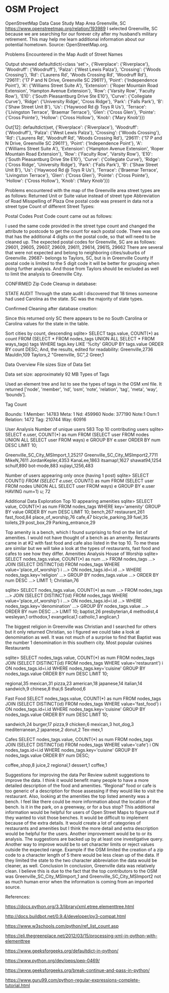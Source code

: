 # OSM Project

OpenStreetMap Data Case Study
Map Area
Greenville, SC
https://www.openstreetmap.org/relation/193989
I selected Greenville, SC because we are searching for our forever city after my husband’s military retirement. This may help me learn additional information about our potential hometown. 
Source: OpenStreetMap.org.

 
Problems Encountered in the Map
Audit of Street Names

Output showed
defaultdict(<class 'set'>, {'Riverplace': {'Riverplace'}, 'Woodruff': {'Woodruff'}, 'Palza': {'West Lewis Palza'}, 'Crossing': {'Woods Crossing'}, 'Rd': {'Laurens Rd', 'Woods Crossing Rd', 'Woodruff Rd'}, '29611': {'17 P and N Drive, Greenville SC 29611'}, 'Point': {'Independence Point'}, 'A': {'Williams Street Suite A'}, 'Extension': {'Roper Mountain Road Extension', 'Hampton Avenue Extension'}, 'Row': {'Varsity Row', 'Faculty Row'}, 'E10': {'South Pleasantburg Drive Ste E10'}, 'Curve': {'Collegiate Curve'}, 'Ridge': {'University Ridge', 'Cross Ridge'}, 'Park': {'Falls Park'}, 'B': {'Shaw Street Unit B'}, 'Us': {'Haywood Rd @ Toys R Us'}, 'Terrace': {'Livingston Terrace', 'Braemar Terrace'}, 'Glen': {'Cross Glen'}, 'Pointe': {'Cross Pointe'}, 'Hollow': {'Cross Hollow'}, 'Knob': {'Mary Knob'}})
 
Out[12]:
defaultdict(set,
            {'Riverplace': {'Riverplace'},
             'Woodruff': {'Woodruff'},
             'Palza': {'West Lewis Palza'},
             'Crossing': {'Woods Crossing'},
             'Rd': {'Laurens Rd', 'Woodruff Rd', 'Woods Crossing Rd'},
             '29611': {'17 P and N Drive, Greenville SC 29611'},
             'Point': {'Independence Point'},
             'A': {'Williams Street Suite A'},
             'Extension': {'Hampton Avenue Extension',
              'Roper Mountain Road Extension'},
             'Row': {'Faculty Row', 'Varsity Row'},
             'E10': {'South Pleasantburg Drive Ste E10'},
             'Curve': {'Collegiate Curve'},
             'Ridge': {'Cross Ridge', 'University Ridge'},
             'Park': {'Falls Park'},
             'B': {'Shaw Street Unit B'},
             'Us': {'Haywood Rd @ Toys R Us'},
             'Terrace': {'Braemar Terrace', 'Livingston Terrace'},
             'Glen': {'Cross Glen'},
             'Pointe': {'Cross Pointe'},
             'Hollow': {'Cross Hollow'},
             'Knob': {'Mary Knob'}})

Problems encountered with the map of the Greenville area street types are as follows:
Returned Unit or Suite value instead of street type
Abbreviation of Road
Misspelling of Plaza
One postal code was present in data not a street type
Count of different Street Types:

 
 
 
 
 
 
Postal Codes
Post Code count came out as follows:

I used the same code provided in the street type count and changed the attribute to postcode to get the count for each postal code. 
There was one that has the additional 4 digits on the postal code, so that will need to be cleaned up. 
The expected postal codes for Greenville, SC are as follows:
29601, 29605, 29607, 29609, 29611, 29614, 29615, 29662
There are several that were not expected and belong to neighboring cities/suburbs of Greenville.
29687- belongs to Taylors, SC, but is in Greenville County
If postal code is limited to the 5 digit code it will be better for grouping when doing further analysis. And those from Taylors should be excluded as well to limit the analysis to Greenville City.
 
 
 
 
CONFIRMED Zip Code Cleanup in database:

 
 
STATE AUDIT
Through the state audit I discovered that 18 times someone had used Carolina as the state. SC was the majority of state types. 

Confirmed Cleaning after database creation:

 
 
Since this returned only SC there appears to be no South Carolina or Carolina values for the state in the table.
 
 
Sort cities by count, descending
sqlite> SELECT tags.value, COUNT(*) as count 
FROM (SELECT * FROM nodes_tags UNION ALL 
      SELECT * FROM ways_tags) tags
WHERE tags.key LIKE '%city'
GROUP BY tags.value
ORDER BY count DESC;
And, the results, edited for readability:
Greenville,2736
Mauldin,109
Taylors,2
"Greenville, SC",2
Greer,1
 

 
 
 
 
Data Overview 
File sizes
 Size of Data Set


Data set size: approximately 92 MB
Types of Tags

Used an element tree and list to see the types of tags in the OSM xml file. It returned ['node', 'member', ‘nd’, ‘osm’, ‘note’, 'relation', 'tag', 'meta', ‘way’, ‘bounds’].

 
 
Tag Count

Bounds: 1
Member: 14783
Meta: 1
Nd: 459960
Node: 377190
Note:1
Osm:1
Relation: 1472
Tag: 210744
Way: 60916
 
 
 
User Analysis
Number of unique users
583
Top 10 contributing users
sqlite> SELECT e.user, COUNT(*) as num
FROM (SELECT user FROM nodes UNION ALL SELECT user FROM ways) e
GROUP BY e.user
ORDER BY num DESC
LIMIT 10;

Greenville_SC_City_MSImport_1,25217
Greenville_SC_City_MSImport2,7711
MikeN,7611
JordanKepler,4353
KanaLee,1863
itsamap!,1627
shawat94,1254
schulf,890
bot-mode,883
xujiayi_1256,483
 
 
 
 
Number of users appearing only once (having 1 post)
sqlite> SELECT COUNT(*) 
FROM
    (SELECT e.user, COUNT(*) as num
     FROM (SELECT user FROM nodes UNION ALL SELECT user FROM ways) e
     GROUP BY e.user
     HAVING num=1)  u;
72

 
Additional Data Exploration
Top 10 appearing amenities
sqlite> SELECT value, COUNT(*) as num
FROM nodes_tags
WHERE key='amenity'
GROUP BY value
ORDER BY num DESC
LIMIT 10;
bench,267
restaurant,261
fast_food,84
place_of_worship,76
cafe,47
bicycle_parking,39
fuel,35
toilets,29
post_box,29
Parking_entrance,29
 
 
Top amenity is a bench, which I found surprising to find on the list of amenities. I would not have thought of a bench as an amenity. Restaurants came in at #2 with fast food and cafe also listed in the top 10. To me these are similar but we will take a look at the types of restaurants, fast food and cafes to see how they differ. 
Amenities Analysis
House of Worship
sqlite> SELECT nodes_tags.value, COUNT(*) as num
   ...> FROM nodes_tags 
   ...>     JOIN (SELECT DISTINCT(id) FROM nodes_tags WHERE value='place_of_worship') i
   ...>     ON nodes_tags.id=i.id
   ...> WHERE nodes_tags.key='religion'
   ...> GROUP BY nodes_tags.value
   ...> ORDER BY num DESC
   ...> LIMIT 1;
Christian,76
 
sqlite> SELECT nodes_tags.value, COUNT(*) as num
   ...> FROM nodes_tags 
   ...>     JOIN (SELECT DISTINCT(id) FROM nodes_tags WHERE value='place_of_worship') i
   ...>     ON nodes_tags.id=i.id
   ...> WHERE nodes_tags.key='denomination'
   ...> GROUP BY nodes_tags.value
   ...> ORDER BY num DESC
   ...> LIMIT 10;
baptist,26
presbyterian,4
methodist,4
wesleyan,1
orthodox,1
evangelical,1
catholic,1
anglican,1
 
The biggest religion in Greenville was Christian and I searched for others but it only returned Christian, so I figured we could take a look at denomination as well. It was not much of a surprise to find that Baptist was the number 1 denomination in this southern city. 
Most popular cuisines
Restaurants

sqlite> SELECT nodes_tags.value, COUNT(*) as num
FROM nodes_tags 
    JOIN (SELECT DISTINCT(id) FROM nodes_tags WHERE value='restaurant') i
    ON nodes_tags.id=i.id
WHERE nodes_tags.key='cuisine'
GROUP BY nodes_tags.value
ORDER BY num DESC
LIMIT 10;
 
regional,35
mexican,31
pizza,23
american,18
japanese,14
italian,14
sandwich,9
chinese,8
thai,6
Seafood,6
 
Fast Food
SELECT nodes_tags.value, COUNT(*) as num
FROM nodes_tags 
    JOIN (SELECT DISTINCT(id) FROM nodes_tags WHERE value='fast_food') i
    ON nodes_tags.id=i.id
WHERE nodes_tags.key='cuisine'
GROUP BY nodes_tags.value
ORDER BY num DESC
LIMIT 10;
 
sandwich,24
burger,17
pizza,9
chicken,6
mexican,3
hot_dog,3
mediterranean,2
japanese,2
donut,2
Tex-mex,1
 
Cafes
SELECT nodes_tags.value, COUNT(*) as num
FROM nodes_tags 
    JOIN (SELECT DISTINCT(id) FROM nodes_tags WHERE value='cafe') i
    ON nodes_tags.id=i.id
WHERE nodes_tags.key='cuisine'
GROUP BY nodes_tags.value
ORDER BY num DESC;
 
coffee_shop,8
juice,2
regional,1
dessert,1
coffee,1
 
 
 
 
Suggestions for improving the data 
Per Review submit suggestions to improve the data.
I think it would benefit many people to have a more detailed description of the food and amenities. “Regional” food or cafe is too generic of a description for those assessing if they would like to visit the restaurant. 
Also, looking at the amenities the top listed amenity was a bench. I feel like there could be more information about the location of the bench. Is it in the park, on a greenway, or for a bus stop? This additional information would be helpful for users of Open Street Maps to figure out if they wanted to visit those benches. 
It would be difficult to implement because of the extra details. It would create a lot of categories of restaurants and amenities but I think the more detail and extra description would be helpful for the users.
Another improvement would be to or its analysis. The suggestions are backed up by at least one investigative query.
Another way to improve would be to set character limits or reject values outside the expected range. Example if the OSM limited the creation of a zip code to a character length of 5 there would be less clean up of the data. If they limited the state to the two character abbreviation the data would be cleaner, as well. 
Conclusion
In conclusion, Greenville data was relatively clean. I believe this is due to the fact that the top contributors to the OSM was Greenville_SC_City_MSImport_1 and
Greenville_SC_City_MSImport2 not as much human error when the information is coming from an imported source. 
 


References: 

https://docs.python.org/3.3/library/xml.etree.elementtree.html

http://docs.buildbot.net/0.9.4/developer/py3-compat.html

https://www.w3schools.com/python/ref_list_count.asp

https://eli.thegreenplace.net/2012/03/15/processing-xml-in-python-with-elementtree

https://www.geeksforgeeks.org/defaultdict-in-python/

https://www.python.org/dev/peps/pep-0469/

https://www.geeksforgeeks.org/break-continue-and-pass-in-python/

https://www.guru99.com/python-regular-expressions-complete-tutorial.html








